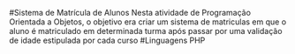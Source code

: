 #Sistema de Matrícula de Alunos
Nesta atividade de Programação Orientada a Objetos, o objetivo era criar um sistema de matriculas em que o aluno é matriculado em determinada turma após passar por uma validação de idade estipulada por cada curso
#Linguagens
PHP
